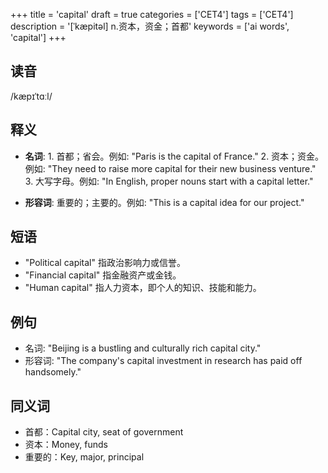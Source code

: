 +++
title = 'capital'
draft = true
categories = ['CET4']
tags = ['CET4']
description = '[ˈkæpitəl] n.资本，资金；首都'
keywords = ['ai words', 'capital']
+++

## 读音
/kæpɪˈtɑːl/

## 释义
- **名词**: 1. 首都；省会。例如: "Paris is the capital of France."
       2. 资本；资金。例如: "They need to raise more capital for their new business venture."
       3. 大写字母。例如: "In English, proper nouns start with a capital letter."

- **形容词**: 重要的；主要的。例如: "This is a capital idea for our project."

## 短语
- "Political capital" 指政治影响力或信誉。
- "Financial capital" 指金融资产或金钱。
- "Human capital" 指人力资本，即个人的知识、技能和能力。

## 例句
- 名词: "Beijing is a bustling and culturally rich capital city."
- 形容词: "The company's capital investment in research has paid off handsomely."

## 同义词
- 首都：Capital city, seat of government
- 资本：Money, funds
- 重要的：Key, major, principal
